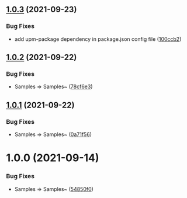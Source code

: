 ## [1.0.3](https://github.com/Vadimskyi/Unity-UI-Ripple-Vfx/compare/v1.0.2...v1.0.3) (2021-09-23)


### Bug Fixes

* add upm-package dependency in package.json config file ([100ccb2](https://github.com/Vadimskyi/Unity-UI-Ripple-Vfx/commit/100ccb2623ef47953cc453e8a18ee0010703e0d9))

## [1.0.2](https://github.com/Vadimskyi/Unity-UI-Ripple-Vfx/compare/v1.0.1...v1.0.2) (2021-09-22)


### Bug Fixes

* Samples => Samples~ ([78cf6e3](https://github.com/Vadimskyi/Unity-UI-Ripple-Vfx/commit/78cf6e33d97253a1006315ae81d6496f256e18d1))

## [1.0.1](https://github.com/Vadimskyi/Unity-UI-Ripple-Vfx/compare/v1.0.0...v1.0.1) (2021-09-22)


### Bug Fixes

* Samples => Samples~ ([0a71f56](https://github.com/Vadimskyi/Unity-UI-Ripple-Vfx/commit/0a71f561db506400ccee1cb77d29f5cf64c2f59c))

# 1.0.0 (2021-09-14)


### Bug Fixes

* Samples => Samples~ ([54850f0](https://github.com/Vadimskyi/Unity-UI-Ripple-Vfx/commit/54850f0af3f703be88bc06b0ec8351102d29dfd7))
